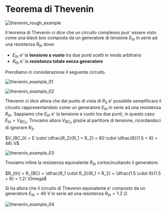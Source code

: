 # Teorema di Thevenin  

![thevenin_rough_example](https://github.com/dennyb87/elettrotecnica-serale/assets/7195133/c373d98e-b55e-4bac-a5b7-3d0d74a8903d)  

Il teorema di Thevenin ci dice che un circuito complesso puo' essere visto come una black box composta da un generatore di tensione $E_{th}$ in serie ad una resistenza $R_{th}$ dove:

* $E_{th}$ e' la **tensione a vuoto** tra due punti scelti in modo arbitrario
* $R_{th}$ e' la **resistenza totale senza generatore**

Prendiamo in considerazione il seguente circuito.  

![thevenin_example_01](https://github.com/dennyb87/elettrotecnica-serale/assets/7195133/07f960da-d5ed-4f9f-a3ba-f6dbfa8d612f)  

![thevenin_example_02](https://github.com/dennyb87/elettrotecnica-serale/assets/7195133/e29f06cf-ebc7-45e8-94b9-05e4db924708)

Thevenin ci dice allora che dal punto di vista di $R_3$ e' possibile semplificare il circuito rappresentandolo  come un generatore $E_{th}$ in serie ad una resistenza $R_{th}$. Sappiamo che $E_{th}$ e' la tensione a vuoto tra due punti, in questo caso $E_{th} = V_{BC_0}$. Troviamo allora $V_{BC_0}$ grazie al partitore di tensione, ricordandoci di ignorare $R_3$.

$V_{BC_0} = E \cdot \dfrac{R_2}{R_1 + R_2} = 60 \cdot \dfrac{6}{1.5 + 6} = 48\ V$  

![thevenin_example_03](https://github.com/dennyb87/elettrotecnica-serale/assets/7195133/152de5ef-3bfd-4daa-91ed-cc2c16be6d77)  

Troviamo infine la resistenza equivalente $R_{th}$ cortocircuitando il generatore.  

$R_{th} = R_{BC} = \dfrac{R_1 \cdot R_2}{R_1 + R_2} = \dfrac{1.5 \cdot 6}{1.5 + 6} = 1.2\ \Omega$  

Si ha allora che il circuito di Thevenin equivalente e' composto da un generatore $E_{th} = 48\ V$ in serie ad una resistenza $R_{th} = 1.2\ \Omega$.  

![thevenin_example_04](https://github.com/dennyb87/elettrotecnica-serale/assets/7195133/699c4796-4e6b-49f4-afde-36cc0b02d682)  
